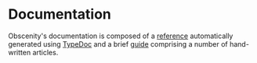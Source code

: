 # Documentation

Obscenity's documentation is composed of a [reference](./reference/) automatically generated using [TypeDoc](https://typedoc.org/) and a brief [guide](./guide/) comprising a number of hand-written articles.

